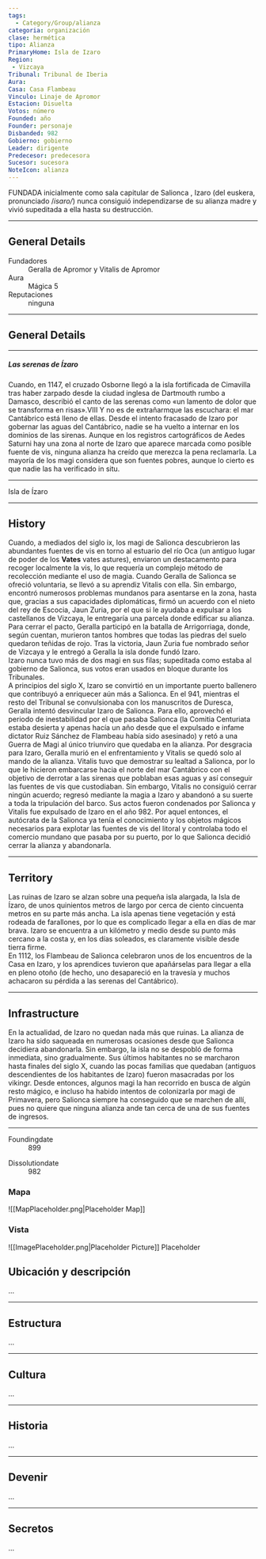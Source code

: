 ```yaml
---
tags:
  - Category/Group/alianza
categoria: organización
clase: hermética
tipo: Alianza
PrimaryHome: Isla de Izaro 
Region:
 - Vizcaya  
Tribunal: Tribunal de Iberia 
Aura: 
Casa: Casa Flambeau 
Vinculo: Linaje de Apromor 
Estacion: Disuelta 
Votos: número
Founded: año
Founder: personaje
Disbanded: 982
Gobierno: gobierno
Leader: dirigente
Predecesor: predecesora
Sucesor: sucesora
NoteIcon: alianza
---
```


 <section class="wa-section main-content"><p><span class="dropcap">F</span>UNDADA inicialmente como sala capitular de <span class="article-link article-explorer-link entity-link wa-link" data-article-privacy="public" data-article-id="ec4420b3-96ea-4310-958a-9069e4f13369" data-template-type="organization" data-article="ec4420b3-96ea-4310-958a-9069e4f13369">Salionca</span> , Izaro (del euskera, pronunciado /<em>isaro/</em>) nunca consiguió independizarse de su alianza madre y vivió supeditada a ella hasta su destrucción.
</p><hr /><p></p></section>  <section data-section-id="sidepanelcontent" class="wa-section public"><h2>General Details</h2>
<p></p><div class="visibility-toggler" id="22c32f1383c4a84c1caf57889636a0a4"> 
          <dt class="phrase-key">Fundadores</dt>
          <dd class="phrase-value"> Geralla de Apromor y Vitalis de Apromor </dd>
        </div>
<div class="visibility-toggler" id="6ed3cf13906dc93a2f205a19e122c640"> 
          <dt class="phrase-key">Aura</dt>
          <dd class="phrase-value"> Mágica 5 </dd>
        </div>
<div class="visibility-toggler" id="d93d97edccfd299baa4b78d61f752604"> 
          <dt class="phrase-key">Reputaciones</dt>
          <dd class="phrase-value"> ninguna </dd>
        </div><p></p><hr /></section><section data-section-id="sidebarcontentbottom" class="wa-section public"><h2>General Details</h2>
<p>	


</p><hr />
<h5>Las serenas de Ízaro</h5>
Cuando, en 1147, el cruzado Osborne llegó a la isla fortificada de Cimavilla tras haber zarpado desde la ciudad inglesa de Dartmouth rumbo a Damasco, describió el canto de las serenas como «un lamento de dolor que se transforma en risas».VIII Y no es de extrañarmque las escuchara: el mar Cantábrico está lleno de ellas.
Desde el intento fracasado de Izaro por gobernar las aguas del Cantábrico, nadie se ha vuelto a internar en los dominios de las sirenas. Aunque en los registros cartográficos de Aedes Saturni hay una zona al norte de Izaro que aparece marcada como posible fuente de vis, ninguna alianza ha creído que merezca la pena reclamarla. La mayoría de los magi considera que son fuentes pobres, aunque lo cierto es que nadie las ha verificado in situ.<hr />
<div id="08d9195beda4176868cf02315991a585" class="visibility-toggler image-thumb-container user-css-image-thumbnail position-relative padding-10 "><img src="https://worldanvil.com/uploads/images/2f951b6ae25777880203d410689c64b9.jpeg" alt title="640px-Izaro_island_2.jpeg" /></div>
<span class="article-link article-explorer-link entity-link wa-link" data-article-privacy="public" data-article-id="6d09b1bb-dc40-48d4-99b0-2f634979d715" data-template-type="location" data-article="6d09b1bb-dc40-48d4-99b0-2f634979d715">Isla de Ízaro</span><p></p><hr /></section><section data-section-id="history" class="wa-section public"><h2>History</h2>
<p>Cuando, a mediados del siglo ix, los magi de Salionca descubrieron las abundantes fuentes de vis en torno al estuario del río Oca (un antiguo lugar de poder de los <strong class="article-unlinked">Vates</strong> vates astures), enviaron un destacamento para recoger localmente la vis, lo que requería un complejo método de recolección mediante el uso de magia. Cuando Geralla de Salionca se ofreció voluntaria, se llevó a su aprendiz Vitalis con ella. Sin embargo, encontró numerosos problemas mundanos para asentarse en la zona, hasta que, gracias a sus capacidades diplomáticas, firmó un acuerdo con el nieto del rey de Escocia, Jaun Zuria, por el que si le ayudaba a expulsar a los castellanos de Vizcaya, le entregaría una parcela donde edificar su alianza. Para cerrar el pacto, Geralla participó en la batalla de Arrigorriaga, donde, según cuentan, murieron tantos hombres que todas las piedras del suelo quedaron teñidas de rojo. Tras la victoria, Jaun Zuria fue nombrado señor de Vizcaya y le entregó a Geralla la isla donde fundó Izaro.
<br />
Izaro nunca tuvo más de dos magi en sus filas; supeditada como estaba al gobierno de Salionca, sus votos eran usados en bloque durante los Tribunales. 
<br />A principios del siglo X, Izaro se convirtió en un importante puerto ballenero que contribuyó a enriquecer aún más a Salionca. En el 941, mientras el resto del Tribunal se convulsionaba con los manuscritos de Duresca, Geralla intentó desvincular Izaro de Salionca. Para ello, aprovechó el periodo de inestabilidad por el que pasaba Salionca (la Comitia Centuriata estaba desierta y apenas hacía un año desde que el expulsado e infame dictator Ruiz Sánchez de Flambeau había sido asesinado) y retó a una Guerra de Magi al único triunviro que quedaba en la alianza. Por desgracia para Izaro, Geralla murió en el enfrentamiento y Vitalis se quedó solo al mando de la alianza. Vitalis tuvo que demostrar su lealtad a Salionca, por lo que le hicieron embarcarse hacia el norte del mar Cantábrico con el objetivo de derrotar a las sirenas que poblaban esas aguas y así conseguir las fuentes de vis que custodiaban. Sin embargo, Vitalis no consiguió cerrar ningún acuerdo; regresó mediante la magia a Izaro y abandonó a su suerte a toda la tripulación del barco. Sus actos fueron condenados por Salionca y Vitalis fue expulsado de Izaro en el año 982. Por aquel entonces, el autócrata de la Salionca ya tenía el conocimiento y los objetos mágicos necesarios para explotar las fuentes de vis del litoral y controlaba todo el comercio mundano que pasaba por su puerto, por lo que Salionca decidió cerrar la alianza y abandonarla.</p><hr /></section><section data-section-id="territory" class="wa-section public"><h2>Territory</h2>
<p>Las ruinas de Izaro se alzan sobre una pequeña isla alargada, la <span class="article-link article-explorer-link entity-link wa-link" data-article-privacy="public" data-article-id="6d09b1bb-dc40-48d4-99b0-2f634979d715" data-template-type="location" data-article="6d09b1bb-dc40-48d4-99b0-2f634979d715">Isla de Ízaro</span>, de unos quinientos metros de largo por cerca de ciento cincuenta metros en su parte más ancha. La isla apenas tiene vegetación y está rodeada de farallones, por lo que es complicado llegar a ella en días de mar brava. Izaro se encuentra a un kilómetro y medio desde su punto más cercano a la costa y, en los días soleados, es claramente visible desde tierra firme.
<br />
En 1112, los Flambeau de Salionca celebraron unos de los encuentros de la Casa en Izaro, y los aprendices tuvieron que apañárselas para llegar a ella en pleno otoño (de hecho, uno desapareció en la travesía y muchos achacaron su pérdida a las serenas del Cantábrico).</p><hr /></section><section data-section-id="infrastructure" class="wa-section public"><h2>Infrastructure</h2>
<p>En la actualidad, de Izaro no quedan nada más que ruinas. La alianza de Izaro ha sido saqueada en numerosas ocasiones desde que Salionca decidiera abandonarla. Sin embargo, la isla no se despobló de forma inmediata, sino gradualmente. Sus últimos habitantes no se marcharon hasta finales del siglo X, cuando las pocas familias que quedaban (antiguos descendientes de los habitantes de Izaro) fueron masacradas por los vikingr. Desde entonces, algunos magi la han recorrido en busca de algún resto mágico, e incluso ha habido intentos de colonizarla por magi de Primavera, pero Salionca siempre ha conseguido que se marchen de allí, pues no quiere que ninguna alianza ande tan cerca de una de sus fuentes de ingresos.</p><hr /></section><section data-section-id="foundingDate" class="wa-section public"><dl><dt>Foundingdate</dt><dd>899</dd></dl></section><section data-section-id="dissolutionDate" class="wa-section public"><dl><dt>Dissolutiondate</dt><dd>982</dd></dl></section>   

### Mapa
![[MapPlaceholder.png|Placeholder Map]]
### Vista
![[ImagePlaceholder.png|Placeholder Picture]]
Placeholder

## Ubicación y descripción
...
***
## Estructura
...
***
## Cultura
...
***
## Historia
...
***
## Devenir
...
***
## Secretos 
...
